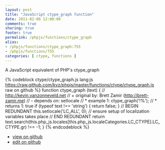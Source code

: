 ```yaml
---
layout: post
title: "JavaScript ctype_graph function"
date: 2011-02-06 12:00:00
comments: true
sharing: true
footer: true
permalink: /phpjs/functions/ctype_graph
alias:
- /phpjs/functions/ctype_graph:755
- /phpjs/functions/755
categories: [ ctype, functions ]
---
```

A JavaScript equivalent of PHP's ctype_graph
<!-- more -->
{% codeblock ctype/ctype_graph.js lang:js https://raw.github.com/kvz/phpjs/master/functions/ctype/ctype_graph.js raw on github %}
function ctype_graph (text) {
    // http://kevin.vanzonneveld.net
    // +   original by: Brett Zamir (http://brett-zamir.me)
    // -    depends on: setlocale
    // *     example 1: ctype_graph('!%');
    // *     returns 1: true
    if (typeof text !== 'string') {
        return false;
    }
    // BEGIN REDUNDANT
    this.setlocale('LC_ALL', 0); // ensure setup of localization variables takes place
    // END REDUNDANT
    return text.search(this.php_js.locales[this.php_js.localeCategories.LC_CTYPE].LC_CTYPE.gr) !== -1;
}
{% endcodeblock %}
<ul>
 <li><a href="https://github.com/kvz/phpjs/blob/master/functions/ctype/ctype_graph.js">view on github</a></li>
 <li><a href="https://github.com/kvz/phpjs/edit/master/functions/ctype/ctype_graph.js">edit on github</a></li>
</ul>
